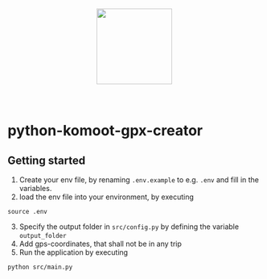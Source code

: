 <h1 align="center">
<img src="https://user-images.githubusercontent.com/36852852/184627337-c1cb0c7a-4134-4425-8875-d92fbe0516bc.png" width="150">
</h1><br>

# python-komoot-gpx-creator

## Getting started

1. Create your env file, by renaming ``.env.example`` to e.g. ``.env`` and fill in the variables.
2. load the env file into your environment, by executing
```
source .env
```
3. Specify the output folder in ``src/config.py`` by defining the variable ``output_folder``
4. Add gps-coordinates, that shall not be in any trip    
5. Run the application by executing
```
python src/main.py
```
